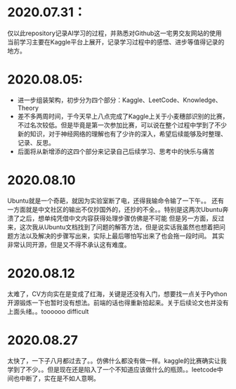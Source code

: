 2020.07.31：
=====================
仅以此repository记录AI学习的过程，并熟悉对Github这一宅男交友网站的使用
当前学习主要在Kaggle平台上展开，记录学习过程中的感悟、进步等值得记录的地方。   


2020.08.05:  
=====================
* 进一步组装架构，初步分为四个部分：Kaggle、LeetCode、Knowledge、Theory  
* 差不多两周时间，于今天早上八点完成了Kaggle上关于小麦穗部识别的比赛，不过名次较低。但是毕竟是第一次参加比赛，可以说在整个过程中学到了不少新的知识，对于神经网络的理解也有了少许的深入，希望后续能够及时整理、记录、反思。
* 后面将从新增添的这四个部分来记录自己后续学习、思考中的快乐与痛苦


2020.08.10  
===============
Ubuntu就是一个奇葩，就因为实验室断了电，还得我输命令输了一下午。。
还有一方面就是中文社区的输出不仅抄国外的，还抄的不全。。特别是这两次Ubuntu奔溃了之后，想单纯凭借中文内容获得处理步骤仿佛是不可能
但是另一方面，反过来，这次我从Ubuntu文档找到了问题的解答方法，但是说实话我虽然也想着把问题方法以及解决的步骤写出来，实际上最后哪怕写出来了也会拖一段时间。
其实非常认同开源，但是又不得不承认这有难度。  




2020.08.12  
========
太难了，CV方向实在是变成了红海，关键是还没有入门，想要找一点关于Python开源锻炼一下也暂时没有想法。前端的话也得重新拾起来。关于后续论文也并没有上面头绪。。toooooo difficult


2020.08.27
=========
太快了，一下子八月都过去了。。仿佛什么都没有做一样。kaggle的比赛确实让我学到了不少。。但是现在还是陷入了一个不知道应该做什么的瓶颈。。leetcode中间也中断了，实在是不如人意啊。
